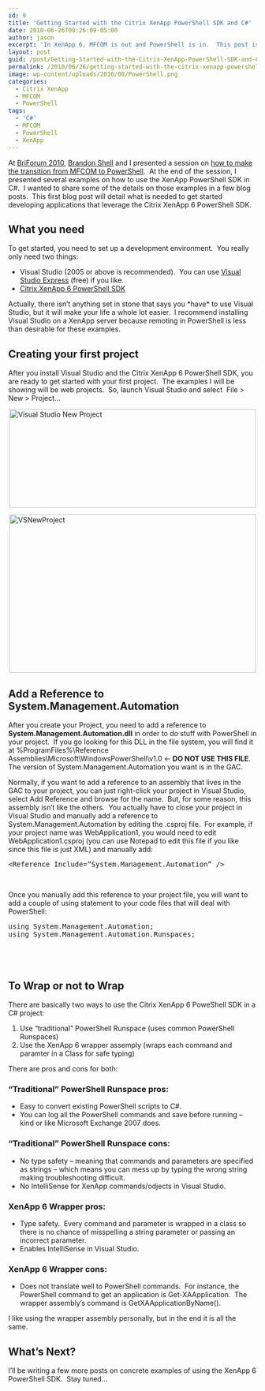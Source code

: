```yaml
---
id: 9
title: 'Getting Started with the Citrix XenApp PowerShell SDK and C#'
date: 2010-06-26T00:26:09-05:00
author: jason
excerpt: 'In XenApp 6, MFCOM is out and PowerShell is in.  This post is the first in a series to help you understand how to develop appliations that utilize the Citrix XenApp 6 PowerShell SDK and Microsoft C#.'
layout: post
guid: /post/Getting-Started-with-the-Citrix-XenApp-PowerShell-SDK-and-C.aspx
permalink: /2010/06/26/getting-started-with-the-citrix-xenapp-powershell-sdk-and-c/
image: wp-content/uploads/2010/08/PowerShell.png
categories:
  - Citrix XenApp
  - MFCOM
  - PowerShell
tags:
  - 'C#'
  - MFCOM
  - PowerShell
  - XenApp
---
```

At <a href="http://www.briforum.com/" target="_blank">BriForum 2010</a>, <a href="http://bsonposh.com/" target="_blank">Brandon Shell</a> and I presented a session on <a href="http://www.jasonconger.com/post/MFCOM-to-PowerShell-How-to-Make-the-Transition.aspx">how to make the transition from MFCOM to PowerShell</a>.&nbsp; At the end of the session, I presented several examples on how to use the XenApp PowerShell SDK in C#.&nbsp; I wanted to share some of the details on those examples in a few blog posts.&nbsp; This first blog post will detail what is needed to get started developing applications that leverage the Citrix XenApp 6 PowerShell SDK.
<h2>What you need</h2>
To get started, you need to set up a development environment.&nbsp; You really only need two things:
<ul>
	<li>Visual Studio (2005 or above is recommended).&nbsp; You can use <a href="http://www.microsoft.com/express/" target="_blank">Visual Studio Express</a> (free) if you like.</li>
	<li><a href="http://community.citrix.com/display/xa/XenApp+6+PowerShell+SDK" target="_blank">Citrix XenApp 6 PowerShell SDK</a></li>
</ul>
Actually, there isn’t anything set in stone that says you *have* to use Visual Studio, but it will make your life a whole lot easier.&nbsp; I recommend installing Visual Studio on a XenApp server because remoting in PowerShell is less than desirable for these examples.
<h2>Creating your first project</h2>
After you install Visual Studio and the Citrix XenApp 6 PowerShell SDK, you are ready to get started with your first project.&nbsp; The examples I will be showing will be web projects.&nbsp; So, launch Visual Studio and select&nbsp; File &gt; New &gt; Project...

<a href="http://www.jasonconger.com/images/articleImages/VSNewWebsite_1.png" target="_blank"><img style="display: block; float: none; margin-left: auto; margin-right: auto; border-width: 0px;" title="Visual Studio New Project" src="http://www.jasonconger.com/images/articleImages/VSNewWebsite_thumb_1.png" border="0" alt="Visual Studio New Project" width="500" height="200" /></a>

<a href="http://www.jasonconger.com/images/articleImages/VSNewProject_1.png" target="_blank"><img style="display: block; float: none; margin-left: auto; margin-right: auto; border: 0px;" title="VSNewProject" src="http://www.jasonconger.com/images/articleImages/VSNewProject_thumb_1.png" border="0" alt="VSNewProject" width="500" height="321" /></a>
<h2>Add a Reference to System.Management.Automation</h2>
After you create your Project, you need to add a reference to <strong>System.Management.Automation.dll</strong> in order to do stuff with PowerShell in your project.&nbsp; If you go looking for this DLL in the file system, you will find it at %ProgramFiles%\Reference Assemblies\Microsoft\WindowsPowerShell\v1.0 &lt;- <strong>DO NOT USE THIS FILE</strong>.&nbsp; The version of System.Management.Automation you want is in the GAC.

Normally, if you want to add a reference to an assembly that lives in the GAC to your project, you can just right-click your project in Visual Studio, select Add Reference and browse for the name.&nbsp; But, for some reason, this assembly isn’t like the others.&nbsp; You actually have to close your project in Visual Studio and manually add a reference to System.Management.Automation by editing the .csproj file.&nbsp; For example, if your project name was WebApplication1, you would need to edit WebApplication1.csproj (you can use Notepad to edit this file if you like since this file is just XML) and manually add:
<pre class="brush: xml;">&lt;Reference Include=”System.Management.Automation” /&gt;</pre>
&nbsp;

Once you manually add this reference to your project file, you will want to add a couple of using statement to your code files that will deal with PowerShell:
<pre class="brush: c-sharp;">using System.Management.Automation;
using System.Management.Automation.Runspaces;</pre>
<h2>&nbsp;</h2>
<h2>To Wrap or not to Wrap</h2>
There are basically two ways to use the Citrix XenApp 6 PoweShell SDK in a C# project:
<ol>
	<li>Use “traditional” PowerShell Runspace (uses common PowerShell Runspaces)</li>
	<li>Use the XenApp 6 wrapper assemply (wraps each command and paramter in a Class for safe typing)</li>
</ol>
There are pros and cons for both:
<h3>“Traditional” PowerShell Runspace pros:</h3>
<ul>
	<li>Easy to convert existing PowerShell scripts to C#.</li>
	<li>You can log all the PowerShell commands and save before running – kind or like Microsoft Exchange 2007 does.</li>
</ul>
<h3>“Traditional” PowerShell Runspace cons:</h3>
<ul>
	<li>No type safety – meaning that commands and parameters are specified as strings – which means you can mess up by typing the wrong string making troubleshooting difficult.</li>
	<li>No IntelliSense for XenApp commands/odjects in Visual Studio.</li>
</ul>
<h3>XenApp 6 Wrapper pros:</h3>
<ul>
	<li>Type safety.&nbsp; Every command and parameter is wrapped in a class so there is no chance of misspelling a string parameter or passing an incorrect parameter.</li>
	<li>Enables IntelliSense in Visual Studio.</li>
</ul>
<h3>XenApp 6 Wrapper cons:</h3>
<ul>
	<li>Does not translate well to PowerShell commands.&nbsp; For instance, the PowerShell command to get an application is Get-XAApplication.&nbsp; The wrapper assembly’s command is GetXAApplicationByName().</li>
</ul>
I like using the wrapper assembly personally, but in the end it is all the same.
<h2>What’s Next?</h2>
I’ll be writing a few more posts on concrete examples of using the XenApp 6 PowerShell SDK.&nbsp; Stay tuned…